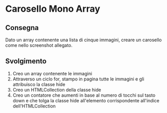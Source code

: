 Carosello Mono Array
===
## Consegna
Dato un array contenente una lista di cinque immagini, creare un carosello come nello screenshot allegato.

## Svolgimento
1) Creo un array contenente le immagini
2) Attraverso un ciclo for, stampo in pagina tutte le immagini e gli attribuisco la classe hide
3) Creo un HTMLCollection della classe hide
4) Creo un contatore che aumenti in base al numero di tocchi sul tasto down e che tolga la classe hide all'elemento corrispondente all'indice dell'HTMLCollection